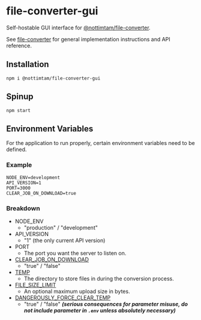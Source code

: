 # file-converter-gui

Self-hostable GUI interface for [@nottimtam/file-converter](https://www.npmjs.com/package/@nottimtam/file-converter).

See [file-converter](https://github.com/NotTimTam/file-converter) for general implementation instructions and API reference.

## Installation

```terminal
npm i @nottimtam/file-converter-gui
```

## Spinup

```terminal
npm start
```

## Environment Variables

For the application to run properly, certain environment variables need to be defined.

### Example

```env
NODE_ENV=development
API_VERSION=1
PORT=3000
CLEAR_JOB_ON_DOWNLOAD=true
```

### Breakdown

-   NODE_ENV
    -   "production" / "development"
-   API_VERSION
    -   "1" (the only current API version)
-   PORT
    -   The port you want the server to listen on.
-   [CLEAR_JOB_ON_DOWNLOAD](https://github.com/NotTimTam/file-converter#:~:text=they%20are%20converted.-,clearJobOnDownload,-%3A%20boolean%20%2D%20%28default)
    -   "true" / "false"
-   [TEMP](https://github.com/NotTimTam/file-converter#:~:text=request%2C%20in%20bytes.-,temp,-%3A%20string%20%2D%20An)
    -   The directory to store files in during the conversion process.
-   [FILE_SIZE_LIMIT](https://github.com/NotTimTam/file-converter#:~:text=the%20converter%27s%20functionality.-,fileSizeLimit,-%3A%20number%20%2D%20A)
    -   An optional maximum upload size in bytes.
-   [DANGEROUSLY_FORCE_CLEAR_TEMP](https://github.com/NotTimTam/file-converter#:~:text=DANGEROUSLYforceClearTemp)
    -   "true" / "false" **_(serious consequences for parameter misuse, do not include parameter in `.env` unless absolutely necessary)_**
